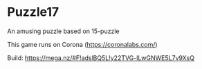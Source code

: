 # Puzzle17
An amusing puzzle based on 15-puzzle

This game runs on Corona (https://coronalabs.com/)

Build: 
https://mega.nz/#F!adslBQ5L!y22TVG-lLwGNWE5L7v9XsQ
